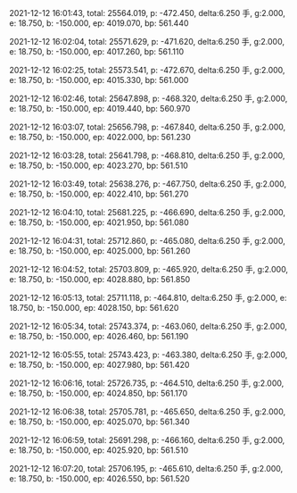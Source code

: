 2021-12-12 16:01:43, total: 25564.019, p: -472.450, delta:6.250 手, g:2.000, e: 18.750, b: -150.000, ep: 4019.070, bp: 561.440

2021-12-12 16:02:04, total: 25571.629, p: -471.620, delta:6.250 手, g:2.000, e: 18.750, b: -150.000, ep: 4017.260, bp: 561.110

2021-12-12 16:02:25, total: 25573.541, p: -472.670, delta:6.250 手, g:2.000, e: 18.750, b: -150.000, ep: 4015.330, bp: 561.000

2021-12-12 16:02:46, total: 25647.898, p: -468.320, delta:6.250 手, g:2.000, e: 18.750, b: -150.000, ep: 4019.440, bp: 560.970

2021-12-12 16:03:07, total: 25656.798, p: -467.840, delta:6.250 手, g:2.000, e: 18.750, b: -150.000, ep: 4022.000, bp: 561.230

2021-12-12 16:03:28, total: 25641.798, p: -468.810, delta:6.250 手, g:2.000, e: 18.750, b: -150.000, ep: 4023.270, bp: 561.510

2021-12-12 16:03:49, total: 25638.276, p: -467.750, delta:6.250 手, g:2.000, e: 18.750, b: -150.000, ep: 4022.410, bp: 561.270

2021-12-12 16:04:10, total: 25681.225, p: -466.690, delta:6.250 手, g:2.000, e: 18.750, b: -150.000, ep: 4021.950, bp: 561.080

2021-12-12 16:04:31, total: 25712.860, p: -465.080, delta:6.250 手, g:2.000, e: 18.750, b: -150.000, ep: 4025.000, bp: 561.260

2021-12-12 16:04:52, total: 25703.809, p: -465.920, delta:6.250 手, g:2.000, e: 18.750, b: -150.000, ep: 4028.880, bp: 561.850

2021-12-12 16:05:13, total: 25711.118, p: -464.810, delta:6.250 手, g:2.000, e: 18.750, b: -150.000, ep: 4028.150, bp: 561.620

2021-12-12 16:05:34, total: 25743.374, p: -463.060, delta:6.250 手, g:2.000, e: 18.750, b: -150.000, ep: 4026.460, bp: 561.190

2021-12-12 16:05:55, total: 25743.423, p: -463.380, delta:6.250 手, g:2.000, e: 18.750, b: -150.000, ep: 4027.980, bp: 561.420

2021-12-12 16:06:16, total: 25726.735, p: -464.510, delta:6.250 手, g:2.000, e: 18.750, b: -150.000, ep: 4024.850, bp: 561.170

2021-12-12 16:06:38, total: 25705.781, p: -465.650, delta:6.250 手, g:2.000, e: 18.750, b: -150.000, ep: 4025.070, bp: 561.340

2021-12-12 16:06:59, total: 25691.298, p: -466.160, delta:6.250 手, g:2.000, e: 18.750, b: -150.000, ep: 4025.920, bp: 561.510

2021-12-12 16:07:20, total: 25706.195, p: -465.610, delta:6.250 手, g:2.000, e: 18.750, b: -150.000, ep: 4026.550, bp: 561.520
